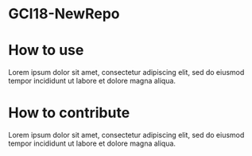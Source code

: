 # GCI18-NewRepo

# How to use

Lorem ipsum dolor sit amet, consectetur adipiscing elit, sed do eiusmod tempor incididunt ut labore et dolore magna aliqua.

# How to contribute

Lorem ipsum dolor sit amet, consectetur adipiscing elit, sed do eiusmod tempor incididunt ut labore et dolore magna aliqua.
